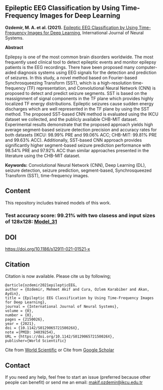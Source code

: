 ## Epileptic EEG Classification by Using Time-Frequency Images for Deep Learning

**Ozdemir, M. A. et al. (2021).** [Epileptic EEG Classification by Using Time-Frequency Images for Deep Learning](https://doi.org/10.1142/S012906572150026X), International Journal of Neural Systems.

**Abstract** 

Epilepsy is one of the most common brain disorders worldwide. The most frequently used clinical tool to detect epileptic events and monitor epilepsy patients is the EEG recordings. There have been proposed many computer-aided diagnosis systems using EEG signals for the detection and prediction of seizures. In this study, a novel method based on Fourier-based Synchrosqueezing Transform (SST), which is a high-resolution time-frequency (TF) representation, and Convolutional Neural Network (CNN) is proposed to detect and predict seizure segments. SST is based on the reassignment of signal components in the TF plane which provides highly localized TF energy distributions. Epileptic seizures cause sudden energy discharges which are well represented in the TF plane by using the SST method. The proposed SST-based CNN method is evaluated using the IKCU dataset we collected, and the publicly available CHB-MIT dataset. Experimental results demonstrate that the proposed approach yields high average segment-based seizure detection precision and accuracy rates for both datasets (IKCU: 98.99% PRE and 99.06% ACC; CHB-MIT: 99.81% PRE and 99.63% ACC). Additionally, SST-based CNN approach provides significantly higher segment-based seizure prediction performance with 98.54% PRE and 97.92% ACC than similar approaches presented in the literature using the CHB-MIT dataset.

**Keywords:** Convolutional Neural Network (CNN), Deep Learning (DL), seizure detection, seizure prediction, segment-based, Synchrosqueezed Transform (SST), time-frequency images.

## Content
This repository includes trained models of this work.

### Test accuracy score: 99.21% with two clasess and input sizes of 128x128:  [Model_31](/models/m31.h5)




## DOI

https://doi.org/10.1186/s12911-021-01521-x


## Citation

Citation is now available. Please cite us by following;


```
@article{ozdemir2021epilepticEEG,
author = {Ozdemir, Mehmet Akif and Cura, Ozlem Karabiber and Akan, Aydin},
title = {Epileptic EEG Classification by Using Time-Frequency Images for Deep Learning},
journal = {International Journal of Neural Systems},
volume = {0},
number = {0},
pages = {2150026},
year = {2021},
doi = {10.1142/S012906572150026X},
note ={PMID: 34039254},
URL = {https://doi.org/10.1142/S012906572150026X},
publisher={World Scientific}
```
Cite from [World Scientific](https://www.worldscientific.com/action/showCitFormats?doi=10.1142%2FS012906572150026X&area=0000000000000001) or 
Cite from [Google Scholar](https://scholar.google.com/scholar?hl=tr&as_sdt=0%2C5&q=Epileptic+eeg+classification+by+using+time-frequency+images+for+deep+learning&btnG=) 


## Contact
If you need any help, feel free to start an issue (preferred because other people can benefit) or send me an email: [makif.ozdemir@ikcu.edu.tr](mailto:makif.ozdemir@ikcu.edu.tr)
